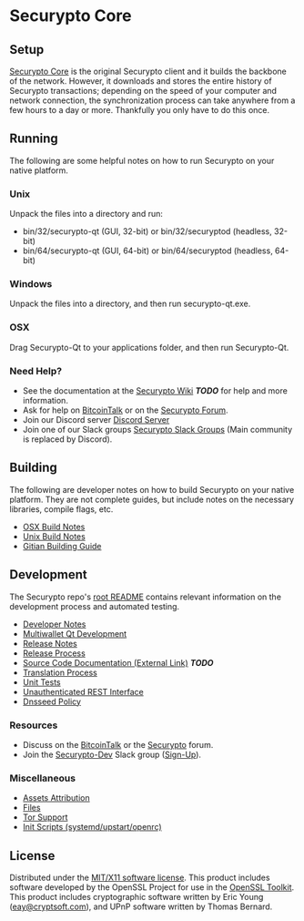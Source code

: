 Securypto Core
=====================

Setup
---------------------
[Securypto Core](http://securypto.org/wallet) is the original Securypto client and it builds the backbone of the network. However, it downloads and stores the entire history of Securypto transactions; depending on the speed of your computer and network connection, the synchronization process can take anywhere from a few hours to a day or more. Thankfully you only have to do this once.

Running
---------------------
The following are some helpful notes on how to run Securypto on your native platform.

### Unix

Unpack the files into a directory and run:

- bin/32/securypto-qt (GUI, 32-bit) or bin/32/securyptod (headless, 32-bit)
- bin/64/securypto-qt (GUI, 64-bit) or bin/64/securyptod (headless, 64-bit)

### Windows

Unpack the files into a directory, and then run securypto-qt.exe.

### OSX

Drag Securypto-Qt to your applications folder, and then run Securypto-Qt.

### Need Help?

* See the documentation at the [Securypto Wiki](https://en.bitcoin.it/wiki/Main_Page) ***TODO***
for help and more information.
* Ask for help on [BitcoinTalk](https://bitcointalk.org/index.php?topic=1262920.0) or on the [Securypto Forum](http://forum.securypto.org/).
* Join our Discord server [Discord Server](https://discord.securypto.org)
* Join one of our Slack groups [Securypto Slack Groups](https://securypto.org/slack-logins/) (Main community is replaced by Discord).

Building
---------------------
The following are developer notes on how to build Securypto on your native platform. They are not complete guides, but include notes on the necessary libraries, compile flags, etc.

- [OSX Build Notes](build-osx.md)
- [Unix Build Notes](build-unix.md)
- [Gitian Building Guide](gitian-building.md)

Development
---------------------
The Securypto repo's [root README](https://github.com/Securypto-Project/Securypto/blob/master/README.md) contains relevant information on the development process and automated testing.

- [Developer Notes](developer-notes.md)
- [Multiwallet Qt Development](multiwallet-qt.md)
- [Release Notes](release-notes.md)
- [Release Process](release-process.md)
- [Source Code Documentation (External Link)](https://dev.visucore.com/bitcoin/doxygen/) ***TODO***
- [Translation Process](translation_process.md)
- [Unit Tests](unit-tests.md)
- [Unauthenticated REST Interface](REST-interface.md)
- [Dnsseed Policy](dnsseed-policy.md)

### Resources

* Discuss on the [BitcoinTalk](https://bitcointalk.org/index.php?topic=1262920.0) or the [Securypto](http://forum.securypto.org/) forum.
* Join the [Securypto-Dev](https://securypto-dev.slack.com/) Slack group ([Sign-Up](https://securypto-dev.herokuapp.com/)).

### Miscellaneous
- [Assets Attribution](assets-attribution.md)
- [Files](files.md)
- [Tor Support](tor.md)
- [Init Scripts (systemd/upstart/openrc)](init.md)

License
---------------------
Distributed under the [MIT/X11 software license](http://www.opensource.org/licenses/mit-license.php).
This product includes software developed by the OpenSSL Project for use in the [OpenSSL Toolkit](https://www.openssl.org/). This product includes
cryptographic software written by Eric Young ([eay@cryptsoft.com](mailto:eay@cryptsoft.com)), and UPnP software written by Thomas Bernard.
